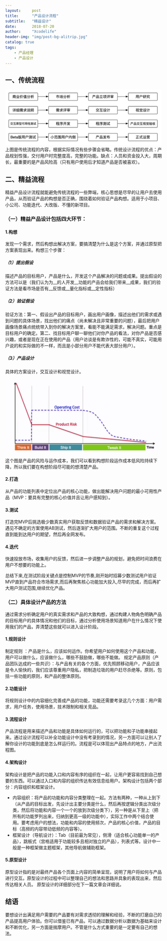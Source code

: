 ```yaml
---
layout:     post
title:      "产品设计流程"
subtitle:   "精益设计"
date:       2018-07-20
author:     "Xcodelife"
header-img: "img/post-bg-alitrip.jpg"
catalog: true
tags:
    - 产品经理
    - 产品设计
---
```

## 一、传统流程
![图：传统流程](/img/in-post/传统流程.png)
上图是传统流程的内容，根据实际情况有些步骤会省略。传统设计流程的优点：产品规划性强，交付用户时完整度高，完整的功能。缺点：人员和资金投入大，周期长，最重要的是产品风险高（只有用户使用后才知道产品是否被喜欢）。

## 二、精益流程
精益产品设计流程就能避免传统流程的一些弊端，核心思想是尽早的让用户去使用产品，从而验证产品的构想是否正确，围绕着如何验证产品构想。适用于小项目、小公司、功能迭代、大改版、不懂的新项目。

### （一）精益产品设计包括四大环节：

#### 1.构想
发现一个需求，然后构想出解决方案，要搞清楚为什么是这个方案，并通过原型把方案表现出来。构想三个步骤：

##### （1）提出假设
描述产品的目标用户，产品是什么，开发这个产品解决的问题或成果。提出假设的方法可以是（我们认为为__的人开发__功能的产品会给我们带来__成果，我们的验证方法是看市场是否有__反馈或__量化指标或__定性指标）
##### （2）验证假设
验证方法：第一、假设出产品的目标用户，画出用户画像，描述出他们的需求或遇到问题的具体场景，找出他们的痛点（尚未解决且非常重要的问题），最后把用户画像场景痛点统统带入到你的解决方案里，看能不能满足需求，解决问题。重点是目标用户的确定。第二、找目标用户聊一聊他们对你产品的看法，对你产品是否感兴趣，或者是现在正在使用的产品（用户访谈是有欺诈性的，可能不真实，可能用户说的和实际做的不一样，而且是小部分用户不能代表大部分用户）。
##### （3）产品设计
具体的方案设计，交互设计和视觉设计。

![图：构想阶段的重要性](/img/in-post/风险与运作成本.png)

这个图是产品的风险与运作成本，我们可以看到构想阶段运作成本低风险持续下降，所以我们要在构想阶段尽可能的想清楚产品。
#### 2.打造
从产品的功能列表中定位出产品的核心功能，做出能解决用户问题的最小可用性产品（MVP：要具有完整的核心价值并且让用户感知到）。

#### 3.测试
打造完MVP后挑选极少数真实用户获取反馈和数据验证产品的需求和解决方案。遇见不确定的方案使用AB测试，然后逐渐扩大用户的范围。不断的重复这个过程直到能到达用户的期望，然后再全网发布。

#### 4.迭代
快速投放市场，收集用户的反馈，然后进一步调整产品的规划，避免把时间浪费在用户不想要的功能上。

总结下来,在测试阶段关键点是控制MVP的节奏,刚开始时招募少数测试用户验证MVP直到产品符合市场需求,而后再聚焦核心功能加大投入,尽早的完成，而后再扩大用户测试范围,继续优化产品。

### （二）具体设计产品的方法
通过需求分析确定用户的真实需求和产品的大致构想，通过构建人物角色明确产品的目标用户的具体情况和他们的目标，通过分析使用场景知道用户在什么情况下使用我们的产品，弄清楚这些就可以进入设计阶段。

#### 1.规则设计
制定规则 ：产品是什么，应该如何运作。你希望用户如何使用这个产品和功能，用户可以做什么，应该做什么，哪些不鼓励做，哪些不能做。
规定产品原则（产品团队达成的一些共识）：与产品有关的各个方面，优先照顾移动用户，产品应该是令人愉快的，我们应该尊重用户隐私，把制造垃圾的用户赶尽杀绝等。原则，包括一些功能的原则，和产品的整体原则。

#### 2.功能设计
将规则设计中的内容细化完善成产品的功能，功能还需要考录这几个方面：用户需求，用户任务，使用场景，技术限制和相关竞品。

#### 3.流程设计
产品流程是用来描述产品和功能是具体如何运行的，可以把功能和子功能串接起来。通过设计流程可以补全功能设计中没有考录到的情况，另一方面可以让别人了解你设计的功能到底是怎么样运行的。流程是可以体现出产品特点的地方，产出流程图。

#### 4.架构设计
架构设计是把产品的功能入口和内容有序的组织在一起，让用户更容易找到自己想要的东西。可以通过入口和内容的组织传达有效信息给用户。架构设计包括两个部分：内容组织和框架设计。

* 内容组织：将产品的功能和内容分类整理在一起。方法有两种，一种从上到下（从产品的目标出发，先设计出主要分类是什么，然后再按逻辑分类出次级分类，然后将功能和内容一个一个的放到次级分类下），另一种是从下至上（把所有的功能罗列出来，归纳到更高一级的功能中），实际工作中两个结合使用。要考虑用户的想法，功能和内容的使用频次，产品的核心价值，产品的目标（高频的内容带动低频的内容等）。
* 框架设计（导航设计）：Tab（目前最为常见），侧滑（适合核心功能单一的产品），跳板式（宫格适用于功能较多且相对独立的产品），列表式等。设计中一般是一种框架做主题框架，其他导航做辅助框架。

#### 5.原型设计
原型设计指的是对最终产品各个页面上内容的简单呈现，说明了用户将如何与产品进行交互。原型设计的过程中可以整理自己的想法和思路并具象的表现出来，然后传达相关人员。
原型设计的详细部分在下一篇文章会详细说。

## 结语
要想设计出满足用户需要的产品要有对需求透彻的理解和经验，不断的打磨自己的产品提高用户体验。你可以借鉴已有产品，可以通过数据分析以数据为基础来设计和不断优化，另一方面是揣摩用户。不管是什么方式重要的是一定要有自己的想法。

